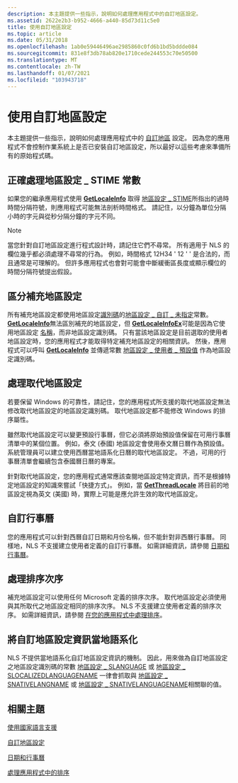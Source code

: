 ```yaml
---
description: 本主題提供一些指示，說明如何處理應用程式中的自訂地區設定。
ms.assetid: 2622e2b3-b952-4666-a440-85d73d11c5e0
title: 使用自訂地區設定
ms.topic: article
ms.date: 05/31/2018
ms.openlocfilehash: 1ab0e59446496ae2985860c0fd6b1bd5bddde084
ms.sourcegitcommit: 831e8f3db78ab820e1710cede244553c70e50500
ms.translationtype: MT
ms.contentlocale: zh-TW
ms.lasthandoff: 01/07/2021
ms.locfileid: "103943718"
---
```

# <a name="working-with-custom-locales"></a>使用自訂地區設定

本主題提供一些指示，說明如何處理應用程式中的 [自訂地區](custom-locales.md) 設定。 因為您的應用程式不會控制作業系統上是否已安裝自訂地區設定，所以最好以這些考慮來準備所有的原始程式碼。

## <a name="handle-locale_stime-constant-correctly"></a>正確處理地區設定 \_ STIME 常數

如果您的繼承應用程式使用 [**GetLocaleInfo**](/windows/desktop/api/Winnls/nf-winnls-getlocaleinfoa) 取得 [地區設定 \_ STIME](locale-stime-constants.md)所指出的過時時間分隔符號，則應用程式可能無法剖析時間格式。 請記住，以分鐘為單位分隔小時的字元與從秒分隔分鐘的字元不同。

> [!Note]  
> 當您針對自訂地區設定進行程式設計時，請記住它們不尋常。 所有適用于 NLS 的欄位幾乎都必須處理不尋常的行為。 例如，時間格式 12H34 ' 12 ' ' 是合法的，而且通常是可理解的。 但許多應用程式也會對可能會中斷緩衝區長度或顯示欄位的時間分隔符號提出假設。

 

## <a name="distinguish-among-supplemental-locales"></a>區分補充地區設定

所有補充地區設定都使用地區設定[識別碼](locale-identifiers.md)的[地區設定 \_ 自訂 \_ 未指定](locale-custom-constants.md)常數。 [**GetLocaleInfo**](/windows/desktop/api/Winnls/nf-winnls-getlocaleinfoa)無法區別補充的地區設定，但 [**GetLocaleInfoEx**](/windows/desktop/api/Winnls/nf-winnls-getlocaleinfoex)可能是因為它使用地區設定 [名稱](locale-names.md)，而非地區設定識別碼。 只有當該地區設定是目前選取的使用者地區設定時，您的應用程式才能取得特定補充地區設定的相關資訊。 然後，應用程式可以呼叫 [**GetLocaleInfo**](/windows/desktop/api/Winnls/nf-winnls-getlocaleinfoa) 並傳遞常數 [地區設定 \_ 使用者 \_ 預設值](locale-user-default.md) 作為地區設定識別碼。

## <a name="handle-replacement-locales"></a>處理取代地區設定

若要保留 Windows 的可靠性，請記住，您的應用程式所支援的取代地區設定無法修改取代地區設定的地區設定識別碼。 取代地區設定都不能修改 Windows 的排序屬性。

雖然取代地區設定可以變更預設行事曆，但它必須將原始預設值保留在可用行事曆清單中的某個位置。 例如，泰文 (泰國) 地區設定會使用泰文曆日曆作為預設值。 系統管理員可以建立使用西曆當地語系化日曆的取代地區設定。 不過，可用的行事曆清單會繼續包含泰國曆日曆的專案。

針對取代地區設定，您的應用程式通常應該查閱地區設定特定資訊，而不是根據特定地區設定的知識來嘗試「快捷方式」。 例如，當 [**GetThreadLocale**](/windows/desktop/api/Winnls/nf-winnls-getthreadlocale) 將目前的地區設定視為英文 (美國) 時，實際上可能是應允許生效的取代地區設定。

## <a name="customize-calendars"></a>自訂行事曆

您的應用程式可以針對西曆自訂日期和月份名稱，但不能針對非西曆行事曆。 同樣地，NLS 不支援建立使用者定義的自訂行事曆。 如需詳細資訊，請參閱 [日期和行事曆](date-and-calendar.md)。

## <a name="handle-sorting-sequences"></a>處理排序次序

補充地區設定可以使用任何 Microsoft 定義的排序次序。 取代地區設定必須使用與其所取代之地區設定相同的排序次序。 NLS 不支援建立使用者定義的排序次序。 如需詳細資訊，請參閱 [在您的應用程式中處理排序](handling-sorting-in-your-applications.md)。

## <a name="localize-custom-locale-information"></a>將自訂地區設定資訊當地語系化

NLS 不提供當地語系化自訂地區設定資訊的機制。 因此，用來做為自訂地區設定之地區設定識別碼的常數 [地區設定 \_ SLANGUAGE](locale-slanguage.md) 或 [地區設定 \_ SLOCALIZEDLANGUAGENAME](locale-slocalized-constants.md) 一律會抓取與 [地區設定 \_ SNATIVELANGNAME](locale-snative-constants.md) 或 [地區設定 \_ SNATIVELANGUAGENAME](locale-snative-constants.md)相關聯的值。

## <a name="related-topics"></a>相關主題

<dl> <dt>

[使用國家語言支援](using-national-language-support.md)
</dt> <dt>

[自訂地區設定](custom-locales.md)
</dt> <dt>

[日期和行事曆](date-and-calendar.md)
</dt> <dt>

[處理應用程式中的排序](handling-sorting-in-your-applications.md)
</dt> </dl>

 

 



